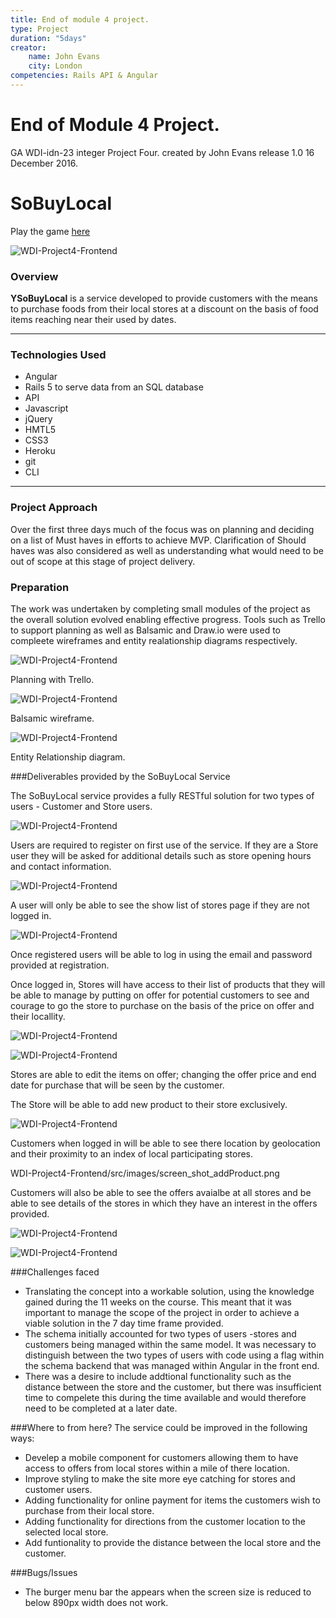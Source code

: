 ```yaml
---
title: End of module 4 project.
type: Project
duration: "5days"
creator:
    name: John Evans
    city: London
competencies: Rails API & Angular
---
```


# End of Module 4 Project.


GA WDI-idn-23 integer Project Four. created by John Evans release 1.0 16 December 2016.


# SoBuyLocal

Play the game [here](https://sobuylocal.herokuapp.com/#/)


![WDI-Project4-Frontend](./src/images/screen_shot_frontpage.png?raw=true)




### Overview

**YSoBuyLocal** is a service developed to provide customers with the means to purchase foods from their local stores at a discount on the basis of food items reaching near their used by dates.


---

### Technologies Used
* Angular
* Rails 5 to serve data from an SQL database
* API
* Javascript
* jQuery
* HMTL5
* CSS3
* Heroku
* git
* CLI

---

### Project Approach
Over the first three days much of the focus was on planning and deciding on a list of Must haves in efforts to achieve MVP. Clarification of Should haves was also considered as well as understanding what would need to be out of scope at this stage of project delivery. 

### Preparation

The work was undertaken by completing small modules of the project as the overall solution evolved enabling effective progress. Tools such as Trello to support planning as well as Balsamic and Draw.io were used  to compleete wireframes and entity realationship diagrams respectively.

![WDI-Project4-Frontend](./src/images/screen_shot_trello.png)

Planning with Trello.


![WDI-Project4-Frontend](./src/images/screen_shot_wire.png)

Balsamic wireframe.


![WDI-Project4-Frontend](./src/images/screen_shot_erd.png)

Entity Relationship diagram.


###Deliverables provided by the SoBuyLocal Service

The SoBuyLocal service provides a fully RESTful solution for two types of users - Customer and Store users.

![WDI-Project4-Frontend](./src/images/screen_shot_register.png)

Users are required to register on first use of the service. If they are a Store user they will be asked for additional details such as store opening hours and contact information.

![WDI-Project4-Frontend](./src/images/screen_shot_notLoggedIn.png)

A user will only be able to see the show list of stores page if they are not logged in.

![WDI-Project4-Frontend](./src/images/screen_shot_login.png)

Once registered users will be able to log in using the email and password provided at registration.

Once logged in, Stores will have access to their list of products that they will be able to manage by putting on offer for potential customers to see and courage to go the store to purchase on the basis of the price on offer and their locallity.

![WDI-Project4-Frontend](./src/images/screen_shot_productIndex.png)

![WDI-Project4-Frontend](./src/images/screen_shot_productsOnOffer.png)

Stores are able to edit the items on offer; changing the offer price and end date for purchase that will be seen by the customer.

The Store will be able to add new product to their store exclusively.

![WDI-Project4-Frontend](./src/images/screen_shot_addProduct.png)

Customers when logged in will be able to see there location by geolocation and their proximity to an index of local participating stores.

WDI-Project4-Frontend/src/images/screen_shot_addProduct.png

Customers will also be able to see the offers avaialbe at all stores and be able to see details of the stores in which they have an interest in the offers provided.

![WDI-Project4-Frontend](./src/images/screen_shot_offer.png)

![WDI-Project4-Frontend](./src/images/screen_shot_storeDetails.png)



###Challenges faced

- Translating the concept into a workable solution, using the knowledge gained during the 11 weeks on the course. This meant that it was important to manage the scope of the project in order to achieve a viable solution in the 7 day time frame provided.
- The schema initially accounted for two types of users -stores and customers being managed within the same model. It was necessary to distinguish between the two types of users with code using a flag within the schema backend that was managed within Angular in the front end.
- There was a desire to include addtional functionality such as the distance between the store and the customer, but there was insufficient time to compelete this during the time available and would therefore need to be completed at a later date. 

###Where to from here?
The service could be improved in the following ways:

* Develep a mobile component for customers allowing them to have access to offers from local stores within a mile of there location.
* Improve styling to make the site more eye catching for stores and customer users.
* Adding functionality for online payment for items the customers wish to purchase from their local store.
* Adding functionality for directions from the customer location to the selected local store.
* Add funtionality to provide the distance between the local store and the customer.




###Bugs/Issues
- The burger menu bar the appears when the screen size is reduced to below 890px width does not work.

